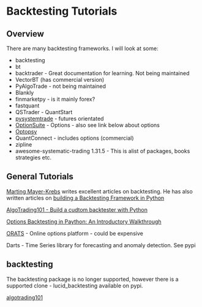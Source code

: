 # Backtesting Tutorials

## Overview

There are many backtesting frameworks. I will look at some:

- backtesting
- bt
- backtrader - Great documentation for learning. Not being maintained
- VectorBT (has commercial version)
- PyAlgoTrade - not being maintained
- Blankly
- finmarketpy - is it mainly forex?
- fastquant
- QSTrader - QuantStart
- [pysystemtrade](https://github.com/robcarver17/pysystemtrade?tab=readme-ov-file) - futures orientated
- [OptionSuite](https://github.com/sirnfs/OptionSuite/) - Options - also see link below about options
- [Optopsy](https://github.com/michaelchu/optopsy)
- QuantConnect - includes options (commercial)
- zipline
- awesome-systematic-trading 1.31.5 - This is alist of packages, books strategies etc.

## General Tutorials

[Marting Mayer-Krebs](https://mayerkrebs.com/?post_type=post) writes excellent articles on backtesting. He has also written articles on [building a Backtesting Framework in Python](https://mayerkrebs.com/building-a-backtesting-framework-in-python-from-scratch/)

[AlgoTrading101 - Build a cudtom backtester with Python](https://algotrading101.com/learn/build-my-own-custom-backtester-python/)

[Options Backtesting in Paython: An Introductory Walkthrough](https://pipekit.io/blog/options-backtesting-in-python-an-introductory-walkthrough)

[ORATS](https://orats.com/) - Online options platform - could be expensive

Darts - Time Series library for forecasting and anomaly detection. See pypi

## backtesting

The backtesting package is no longer supported, however there is a supported clone - lucid_backtesting available on pypi.

[algotrading101](https://algotrading101.com/learn/backtesting-py-guide/)

